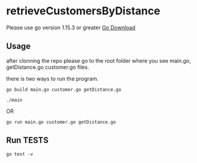 # retrieveCustomersByDistance

Please use go version 1.15.3 or greater [Go Download](https://golang.org/dl/)

## Usage

after clonning the repo please go to the root folder where you see main.go, getDistance.go customer.go files.

there is two ways to run the program.

```
go build main.go customer.go getDistance.go

./main
```
OR

```
go run main.go customer.go getDistance.go
```

## Run TESTS
```
go test -v
```
